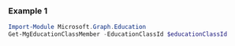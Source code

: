 ### Example 1
```powershell
Import-Module Microsoft.Graph.Education
Get-MgEducationClassMember -EducationClassId $educationClassId
```
